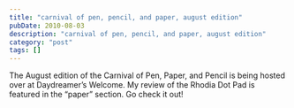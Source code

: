 ```yaml
---
title: "carnival of pen, pencil, and paper, august edition"
pubDate: 2010-08-03
description: "carnival of pen, pencil, and paper, august edition"
category: "post"
tags: []
---
```


The August edition of the Carnival of Pen, Paper, and Pencil is being hosted over at Daydreamer’s Welcome. My review of the Rhodia Dot Pad is featured in the “paper” section. Go check it out!
